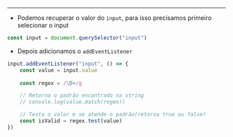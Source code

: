 ___
- Podemos recuperar o valor do `input`, para isso precisamos primeiro selecionar o input
```js
const input = document.querySelector("input")
```
- Depois adicionamos o `addEventListener`
```js
input.addEventListener("input", () => {
	const value = input.value
	
	const regex = /\D+/g

	// Retorna o padrão encontrado na string
	// console.log(value.match(regex))

	// Testa o valor e se atende o padrão(retorna true ou false)
	const isValid = regex.test(value)
})
```
